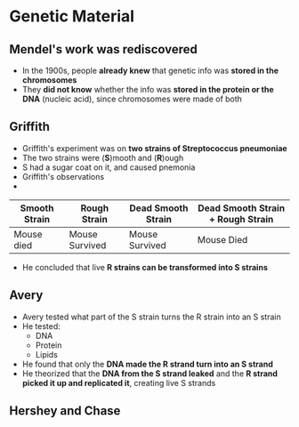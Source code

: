 # Genetic Material

## Mendel's work was rediscovered
- In the 1900s, people **already knew** that genetic info was **stored in the chromosomes**
- They **did not know** whether the info was **stored in the protein or the DNA** (nucleic acid), since chromosomes were made of both

## Griffith
- Griffith's experiment was on **two strains of Streptococcus pneumoniae**
- The two strains were (**S**)mooth and (**R**)ough
- S had a sugar coat on it, and caused pnemonia
- Griffith's observations
- 
| Smooth Strain | Rough Strain   | Dead Smooth Strain | Dead Smooth Strain + Rough Strain |
| ------------- | -------------- | ------------------ | --------------------------------- |
| Mouse died    | Mouse Survived | Mouse Survived     | Mouse Died                        |
- He concluded that live **R strains can be transformed into S strains**

## Avery
- Avery tested what part of the S strain turns the R strain into an S strain
- He tested:
	- DNA
	- Protein
	- Lipids
- He found that only the **DNA made the R strand turn into an S strand**
- He theorized that the **DNA from the S strand leaked** and the **R strand picked it up and replicated it**, creating live S strands

## Hershey and Chase
